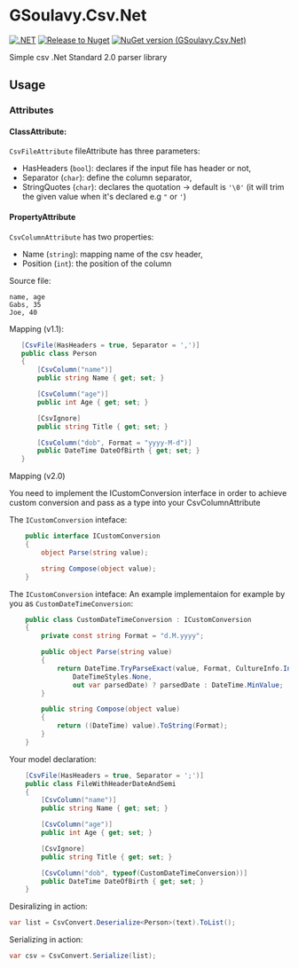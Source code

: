 # GSoulavy.Csv.Net
[![.NET](https://github.com/gsoulavy/Csv.Net/actions/workflows/ci.yml/badge.svg)](https://github.com/gsoulavy/Csv.Net/actions/workflows/ci.yml)
[![Release to Nuget](https://github.com/gsoulavy/Csv.Net/actions/workflows/release.yml/badge.svg)](https://github.com/gsoulavy/Csv.Net/actions/workflows/release.yml)
[![NuGet version (GSoulavy.Csv.Net)](https://img.shields.io/nuget/v/GSoulavy.Csv.Net.svg?style=flat-square)](https://www.nuget.org/packages/GSoulavy.Csv.Net/) 

Simple csv .Net Standard 2.0 parser library

## Usage

### Attributes

#### ClassAttribute:
`CsvFileAttribute` fileAttribute has three parameters:
 - HasHeaders (`bool`): declares if the input file has header or not,
 - Separator (`char`): define the column separator,
 - StringQuotes (`char`): declares the quotation -> default is `'\0'` (it will trim the given value when it's declared e.g `"` or `'`)

#### PropertyAttribute
 `CsvColumnAttribute` has two properties:
- Name (`string`): mapping name of the csv header,
- Position (`int`): the position of the column

Source file:
```
name, age
Gabs, 35
Joe, 40
```

Mapping (v1.1):
 ```cs
    [CsvFile(HasHeaders = true, Separator = ',')]
    public class Person
    {
        [CsvColumn("name")]
        public string Name { get; set; }

        [CsvColumn("age")]
        public int Age { get; set; }

        [CsvIgnore]
        public string Title { get; set; }

        [CsvColumn("dob", Format = "yyyy-M-d")]
        public DateTime DateOfBirth { get; set; }
    }
```
Mapping (v2.0)

You need to implement the ICustomConversion interface in order to achieve custom conversion and pass as a type into your CsvColumnAttribute

The `ICustomConversion` inteface:
```cs
    public interface ICustomConversion
    {
        object Parse(string value);

        string Compose(object value);
    }
```
The `ICustomConversion` inteface:
An example implementaion for example by you as `CustomDateTimeConversion`:
```cs
    public class CustomDateTimeConversion : ICustomConversion
    {
        private const string Format = "d.M.yyyy";

        public object Parse(string value)
        {
            return DateTime.TryParseExact(value, Format, CultureInfo.InvariantCulture,
                DateTimeStyles.None,
                out var parsedDate) ? parsedDate : DateTime.MinValue;
        }

        public string Compose(object value)
        {
            return ((DateTime) value).ToString(Format);
        }
    }
```
Your model declaration:
```cs
    [CsvFile(HasHeaders = true, Separator = ';')]
    public class FileWithHeaderDateAndSemi
    {
        [CsvColumn("name")]
        public string Name { get; set; }

        [CsvColumn("age")]
        public int Age { get; set; }

        [CsvIgnore]
        public string Title { get; set; }

        [CsvColumn("dob", typeof(CustomDateTimeConversion))]
        public DateTime DateOfBirth { get; set; }
    }
```
Desiralizing in action:
```cs
var list = CsvConvert.Deserialize<Person>(text).ToList();
```
Serializing in action:
```cs
var csv = CsvConvert.Serialize(list);
```
